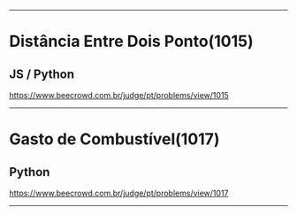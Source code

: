 ___
# Distância Entre Dois Ponto(1015)
## JS / Python
<https://www.beecrowd.com.br/judge/pt/problems/view/1015>
___

# Gasto de Combustível(1017)
## Python
<https://www.beecrowd.com.br/judge/pt/problems/view/1017>
___
